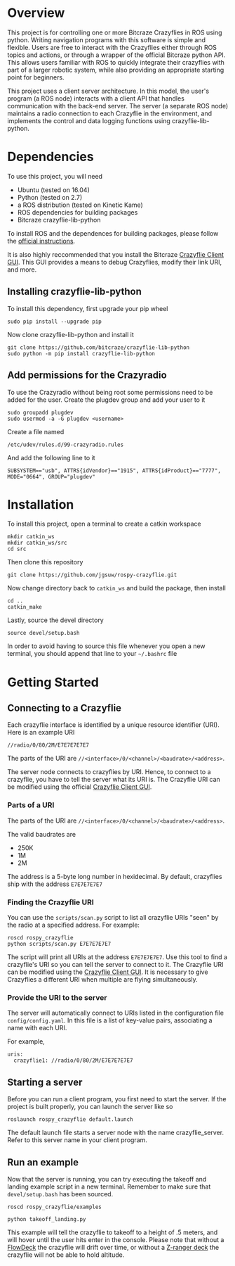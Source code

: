# Overview
This project is for controlling one or more Bitcraze Crazyflies in ROS using python.
Writing navigation programs with this software is simple and flexible.
Users are free to interact with the Crazyflies either through ROS topics and actions, or through a wrapper of the official Bitcraze python API.
This allows users familiar with ROS to quickly integrate their crazyflies with part of a larger robotic system,
while also providing an appropriate starting point for beginners.

This project uses a client server architecture. In this model, the user's
program (a ROS node) interacts with a client API that handles communication with the back-end server.
The server (a separate ROS node) maintains a radio connection to each Crazyflie in the environment, and implements
the control and data logging functions using crazyflie-lib-python.

# Dependencies
To use this project, you will need
- Ubuntu (tested on 16.04)  
- Python (tested on 2.7)
- a ROS distribution (tested on Kinetic Kame)
- ROS dependencies for building packages
- Bitcraze crazyflie-lib-python


To install ROS and the dependences for building packages, please follow the [official instructions](http://wiki.ros.org/ROS/Installation).


It is also highly reccommended that you install the Bitcraze [Crazyflie Client GUI](https://github.com/bitcraze/crazyflie-clients-pthon). This GUI provides a means to debug Crazyflies, modify their link URI, and more.

## Installing crazyflie-lib-python
To install this dependency, first upgrade your pip wheel


`sudo pip install --upgrade pip`

Now clone crazyflie-lib-python and install it

```
git clone https://github.com/bitcraze/crazyflie-lib-python
sudo python -m pip install crazyflie-lib-python
```

## Add permissions for the Crazyradio
To use the Crazyradio without being root some permissions need to be added for the user. Create the plugdev group and add your user to it


```
sudo groupadd plugdev
sudo usermod -a -G plugdev <username>
```

Create a file named


`/etc/udev/rules.d/99-crazyradio.rules`


And add the following line to it


`SUBSYSTEM=="usb", ATTRS{idVendor}=="1915", ATTRS{idProduct}=="7777", MODE="0664", GROUP="plugdev"`

# Installation
To install this project, open a terminal to create a catkin workspace


```
mkdir catkin_ws
mkdir catkin_ws/src
cd src
```


Then clone this repository


`git clone https://github.com/jgsuw/rospy-crazyflie.git`


Now change directory back to `catkin_ws` and build the package, then install


```
cd ..
catkin_make
```

Lastly, source the devel directory

`source devel/setup.bash`


In order to avoid having to source this file whenever you open a new terminal, you should append that line to your `~/.bashrc` file

# Getting Started

## Connecting to a Crazyflie
Each crazyflie interface is identified by a unique resource identifier (URI). Here is an example URI

`//radio/0/80/2M/E7E7E7E7E7`

The parts of the URI are `//<interface>/0/<channel>/<baudrate>/<address>`.

The server node connects to crazyflies by URI. Hence, to connect to a crazyflie, you have to tell the server what its URI is.
The Crazyflie URI can be modified using the official [Crazyflie Client GUI](https://github.com/bitcraze/crazyflie-clients-pthon).
### Parts of a URI
The parts of the URI are `//<interface>/0/<channel>/<baudrate>/<address>`.

The valid baudrates are 
- 250K
- 1M
- 2M

The address is a 5-byte long number in hexidecimal. By default, crazyflies ship with the address `E7E7E7E7E7`

### Finding the Crazyflie URI

You can use the `scripts/scan.py` script to list all crazyflie URIs "seen" by the radio at a specified address. For example:


```
roscd rospy_crazyflie
python scripts/scan.py E7E7E7E7E7
```

The script will print all URIs at the address `E7E7E7E7E7`. Use this tool to find a crazyflie's URI so you can tell the server to connect to it.
The Crazyflie URI can be modified using the [Crazyflie Client GUI](https://github.com/bitcraze/crazyflie-clients-pthon). It is necessary to give Crazyflies a different URI when multiple are flying simultaneously.

### Provide the URI to the server

The server will automatically connect to URIs listed in the configuration file `config/config.yaml`. In this file is a list of key-value pairs, associating a name with each URI.


For example,


```
uris:
  crazyflie1: //radio/0/80/2M/E7E7E7E7E7
```

## Starting a server
Before you can run a client program, you first need to start the server. If the project is built properly, you can launch the server like so


`roslaunch rospy_crazyflie default.launch`


The default launch file starts a server node with the name crazyflie_server. Refer to this server name in your client program.
## Run an example
Now that the server is running, you can try executing the takeoff and landing example script in a new terminal. Remember to make sure that `devel/setup.bash` has been sourced.


`roscd rospy_crazyflie/examples`


`python takeoff_landing.py`


This example will tell the crazyflie to takeoff to a height of .5 meters, and will hover until the user hits enter in the console.
Please note that without a [FlowDeck](https://www.bitcraze.io/flow-deck/) the crazyflie will drift over time, or without a [Z-ranger deck](https://www.bitcraze.io/z-ranger-deck/) the crazyflie will not be able to hold altitude.
